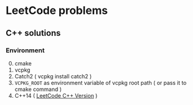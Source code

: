 # LeetCode problems

## C++ solutions

### Environment

0. cmake
1. vcpkg
2. Catch2 ( vcpkg install catch2 )
3. `VCPKG_ROOT` as environment variable of vcpkg root path ( or pass it to cmake command )
4. C++14 ( [LeetCode C++ Version](https://leetcode.com/faq/) )
